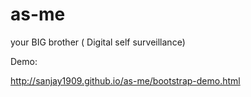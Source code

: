 # as-me
your BIG brother ( Digital self surveillance)

Demo:

http://sanjay1909.github.io/as-me/bootstrap-demo.html
